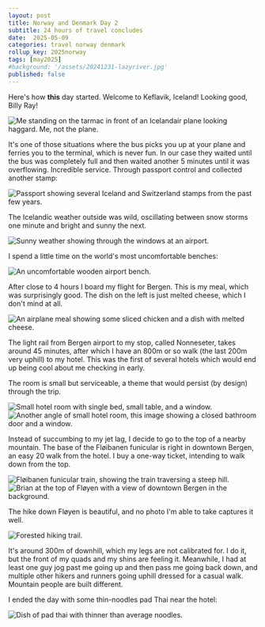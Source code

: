 ```yaml
---
layout: post
title: Norway and Denmark Day 2
subtitle: 24 hours of travel concludes
date:  2025-05-09
categories: travel norway denmark
rollup_key: 2025norway
tags: [may2025]
#background: '/assets/20241231-lazyriver.jpg'
published: false
---
```


Here's how **this** day started. Welcome to Keflavik, Iceland! Looking good, Billy Ray!

<img src="/assets/20250509-offtheplane.jpg" alt="Me standing on the tarmac in front of an Icelandair plane looking haggard. Me, not the plane." />

It's one of those situations where the bus picks you up at your plane and ferries you to the terminal, which is never fun. In our case they waited until the bus was completely full and then waited another 5 minutes until it was overflowing. Incredible service. Through passport control and collected another stamp:

<img src="/assets/20250509-passportstamp.jpg" alt="Passport showing several Iceland and Switzerland stamps from the past few years." />

The Icelandic weather outside was wild, oscillating between snow storms one minute and bright and sunny the next.

<img src="/assets/20250509-sunny-lounge.jpg" alt="Sunny weather showing through the windows at an airport." />

I spend a little time on the world's most uncomfortable benches:

<img src="/assets/20250509-kef-benches.jpg" alt="An uncomfortable wooden airport bench." />

After close to 4 hours I board my flight for Bergen. This is my meal, which was surprisingly good. The dish on the left is just melted cheese, which I don't mind at all.

<img src="/assets/20250509-flight-meal.jpg" alt="An airplane meal showing some sliced chicken and a dish with melted cheese." />

The light rail from Bergen airport to my stop, called Nonneseter, takes around 45 minutes, after which I have an 800m or so walk (the last 200m very uphill) to my hotel. This was the first of several hotels which would end up being cool about me checking in early.

The room is small but serviceable, a theme that would persist (by design) through the trip.

<img src="/assets/20250509-hotel-park-room.jpg" alt="Small hotel room with single bed, small table, and a window." />

<img src="/assets/20250509-park-hotel-2.jpg" alt="Another angle of small hotel room, this image showing a closed bathroom door and a window." />

Instead of succumbing to my jet lag, I decide to go to the top of a nearby mountain. The base of the Fløibanen funicular is right in downtown Bergen, an easy 20 walk from the hotel. I buy a one-way ticket, intending to walk down from the top. 

<img src="/assets/20250509-funicular.jpeg" alt="Fløibanen funicular train, showing the train traversing a steep hill." />

<img src="/assets/20250509-floibanen-top.jpg" alt="Brian at the top of Fløyen with a view of downtown Bergen in the background." />

The hike down Fløyen is beautiful, and no photo I'm able to take captures it well. 

<img src="/assets/20250509-hikedown.jpg" alt="Forested hiking trail." />

It's around 300m of downhill, which my legs are not calibrated for. I do it, but the front of my quads and my shins are feeling it. Meanwhile, I had at least one guy jog past me going up and then pass me going back down, and multiple other hikers and runners going uphill dressed for a casual walk. Mountain people are built different.

I ended the day with some thin-noodles pad Thai near the hotel:

<img src="/assets/20250509-padthai.jpg" alt="Dish of pad thai with thinner than average noodles." />
